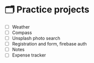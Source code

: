 # 🗂️ Practice projects

- [ ] Weather 
- [ ] Compass
- [ ] Unsplash photo search 
- [ ] Registration and form, firebase auth
- [ ] Notes
- [ ] Expense tracker